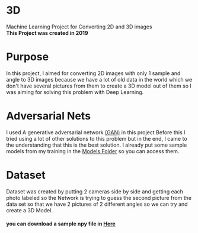# 3D
Machine Learning Project for Converting 2D and 3D images
<br>
<b>This Project was created in 2019 </b>

# Purpose
In this project, I aimed for converting 2D images with only 1 sample and angle to 3D images because we have a lot of old data in the world which we don't have several pictures from them to create a 3D model out of them so I  was aiming for solving this problem with Deep Learning.

# Adversarial Nets
I used A generative adversarial network <a href="https://en.wikipedia.org/wiki/Generative_adversarial_network">(GAN)</a> in this project Before this I tried using a lot of other solutions to this problem but in the end, I came to the understanding that this is the best solution. I already put some sample models from my training in the <a href="https://github.com/Parsa-Alemi/3D/tree/master/Models">Models Folder</a> so you can access them.
# Dataset
Dataset was created by putting 2 cameras side by side and getting each photo labeled so the Network is trying to guess the second picture from the data set so that we have 2 pictures of 2 different angles so we can try and create a 3D Model. 
#### you can download a sample npy file in <a href="https://drive.google.com/file/d/1GH0drmCPXmtvdzJIXkPHLfNZPeYYKIX7/view?usp=sharing">Here</a>
